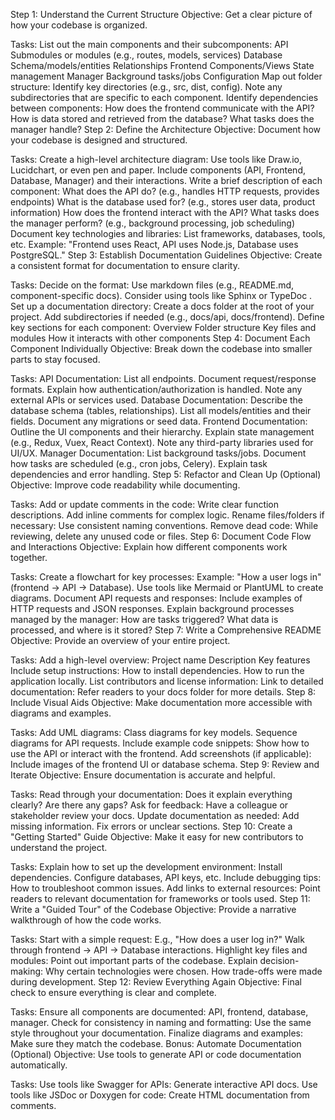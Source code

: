 Step 1: Understand the Current Structure
Objective: Get a clear picture of how your codebase is organized.

Tasks:
List out the main components and their subcomponents:
API
Submodules or modules (e.g., routes, models, services)
Database
Schema/models/entities
Relationships
Frontend
Components/Views
State management
Manager
Background tasks/jobs
Configuration
Map out folder structure:
Identify key directories (e.g., src, dist, config).
Note any subdirectories that are specific to each component.
Identify dependencies between components:
How does the frontend communicate with the API?
How is data stored and retrieved from the database?
What tasks does the manager handle?
Step 2: Define the Architecture
Objective: Document how your codebase is designed and structured.

Tasks:
Create a high-level architecture diagram:
Use tools like Draw.io, Lucidchart, or even pen and paper.
Include components (API, Frontend, Database, Manager) and their interactions.
Write a brief description of each component:
What does the API do? (e.g., handles HTTP requests, provides endpoints)
What is the database used for? (e.g., stores user data, product information)
How does the frontend interact with the API?
What tasks does the manager perform? (e.g., background processing, job scheduling)
Document key technologies and libraries:
List frameworks, databases, tools, etc.
Example: "Frontend uses React, API uses Node.js, Database uses PostgreSQL."
Step 3: Establish Documentation Guidelines
Objective: Create a consistent format for documentation to ensure clarity.

Tasks:
Decide on the format:
Use markdown files (e.g., README.md, component-specific docs).
Consider using tools like Sphinx or TypeDoc .
Set up a documentation directory:
Create a docs folder at the root of your project.
Add subdirectories if needed (e.g., docs/api, docs/frontend).
Define key sections for each component:
Overview
Folder structure
Key files and modules
How it interacts with other components
Step 4: Document Each Component Individually
Objective: Break down the codebase into smaller parts to stay focused.

Tasks:
API Documentation:
List all endpoints.
Document request/response formats.
Explain how authentication/authorization is handled.
Note any external APIs or services used.
Database Documentation:
Describe the database schema (tables, relationships).
List all models/entities and their fields.
Document any migrations or seed data.
Frontend Documentation:
Outline the UI components and their hierarchy.
Explain state management (e.g., Redux, Vuex, React Context).
Note any third-party libraries used for UI/UX.
Manager Documentation:
List background tasks/jobs.
Document how tasks are scheduled (e.g., cron jobs, Celery).
Explain task dependencies and error handling.
Step 5: Refactor and Clean Up (Optional)
Objective: Improve code readability while documenting.

Tasks:
Add or update comments in the code:
Write clear function descriptions.
Add inline comments for complex logic.
Rename files/folders if necessary:
Use consistent naming conventions.
Remove dead code:
While reviewing, delete any unused code or files.
Step 6: Document Code Flow and Interactions
Objective: Explain how different components work together.

Tasks:
Create a flowchart for key processes:
Example: "How a user logs in" (frontend → API → Database).
Use tools like Mermaid or PlantUML to create diagrams.
Document API requests and responses:
Include examples of HTTP requests and JSON responses.
Explain background processes managed by the manager:
How are tasks triggered?
What data is processed, and where is it stored?
Step 7: Write a Comprehensive README
Objective: Provide an overview of your entire project.

Tasks:
Add a high-level overview:
Project name
Description
Key features
Include setup instructions:
How to install dependencies.
How to run the application locally.
List contributors and license information:
Link to detailed documentation:
Refer readers to your docs folder for more details.
Step 8: Include Visual Aids
Objective: Make documentation more accessible with diagrams and examples.

Tasks:
Add UML diagrams:
Class diagrams for key models.
Sequence diagrams for API requests.
Include example code snippets:
Show how to use the API or interact with the frontend.
Add screenshots (if applicable):
Include images of the frontend UI or database schema.
Step 9: Review and Iterate
Objective: Ensure documentation is accurate and helpful.

Tasks:
Read through your documentation:
Does it explain everything clearly?
Are there any gaps?
Ask for feedback:
Have a colleague or stakeholder review your docs.
Update documentation as needed:
Add missing information.
Fix errors or unclear sections.
Step 10: Create a "Getting Started" Guide
Objective: Make it easy for new contributors to understand the project.

Tasks:
Explain how to set up the development environment:
Install dependencies.
Configure databases, API keys, etc.
Include debugging tips:
How to troubleshoot common issues.
Add links to external resources:
Point readers to relevant documentation for frameworks or tools used.
Step 11: Write a "Guided Tour" of the Codebase
Objective: Provide a narrative walkthrough of how the code works.

Tasks:
Start with a simple request:
E.g., "How does a user log in?"
Walk through frontend → API → Database interactions.
Highlight key files and modules:
Point out important parts of the codebase.
Explain decision-making:
Why certain technologies were chosen.
How trade-offs were made during development.
Step 12: Review Everything Again
Objective: Final check to ensure everything is clear and complete.

Tasks:
Ensure all components are documented:
API, frontend, database, manager.
Check for consistency in naming and formatting:
Use the same style throughout your documentation.
Finalize diagrams and examples:
Make sure they match the codebase.
Bonus: Automate Documentation (Optional)
Objective: Use tools to generate API or code documentation automatically.

Tasks:
Use tools like Swagger for APIs:
Generate interactive API docs.
Use tools like JSDoc or Doxygen for code:
Create HTML documentation from comments.
